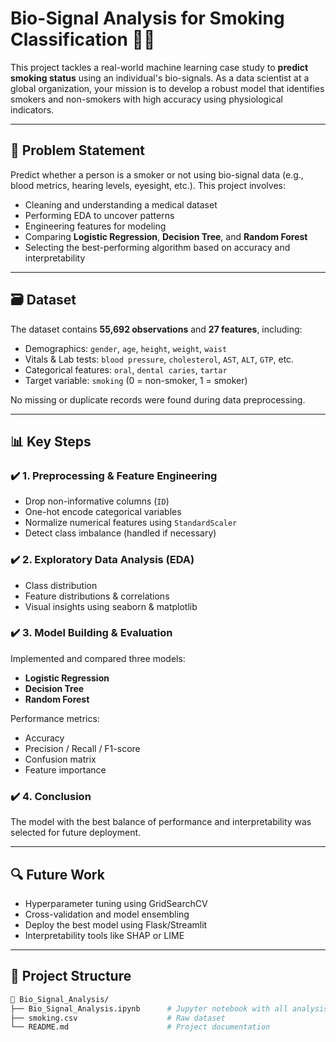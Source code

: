 # Bio-Signal Analysis for Smoking Classification 🚬🧬

This project tackles a real-world machine learning case study to **predict smoking status** using an individual's bio-signals. As a data scientist at a global organization, your mission is to develop a robust model that identifies smokers and non-smokers with high accuracy using physiological indicators.

---

## 🧠 Problem Statement

Predict whether a person is a smoker or not using bio-signal data (e.g., blood metrics, hearing levels, eyesight, etc.). This project involves:
- Cleaning and understanding a medical dataset
- Performing EDA to uncover patterns
- Engineering features for modeling
- Comparing **Logistic Regression**, **Decision Tree**, and **Random Forest**
- Selecting the best-performing algorithm based on accuracy and interpretability

---

## 🗃️ Dataset

The dataset contains **55,692 observations** and **27 features**, including:
- Demographics: `gender`, `age`, `height`, `weight`, `waist`
- Vitals & Lab tests: `blood pressure`, `cholesterol`, `AST`, `ALT`, `GTP`, etc.
- Categorical features: `oral`, `dental caries`, `tartar`
- Target variable: `smoking` (0 = non-smoker, 1 = smoker)

No missing or duplicate records were found during data preprocessing.  

---

## 📊 Key Steps

### ✔️ 1. Preprocessing & Feature Engineering
- Drop non-informative columns (`ID`)
- One-hot encode categorical variables
- Normalize numerical features using `StandardScaler`
- Detect class imbalance (handled if necessary)

### ✔️ 2. Exploratory Data Analysis (EDA)
- Class distribution
- Feature distributions & correlations
- Visual insights using seaborn & matplotlib

### ✔️ 3. Model Building & Evaluation
Implemented and compared three models:
- **Logistic Regression**
- **Decision Tree**
- **Random Forest**

Performance metrics:
- Accuracy
- Precision / Recall / F1-score
- Confusion matrix
- Feature importance

### ✔️ 4. Conclusion
The model with the best balance of performance and interpretability was selected for future deployment.

---

## 🔍 Future Work
- Hyperparameter tuning using GridSearchCV
- Cross-validation and model ensembling
- Deploy the best model using Flask/Streamlit
- Interpretability tools like SHAP or LIME

---

## 📁 Project Structure

```bash
📂 Bio_Signal_Analysis/
├── Bio_Signal_Analysis.ipynb      # Jupyter notebook with all analysis
├── smoking.csv                    # Raw dataset
└── README.md                      # Project documentation
